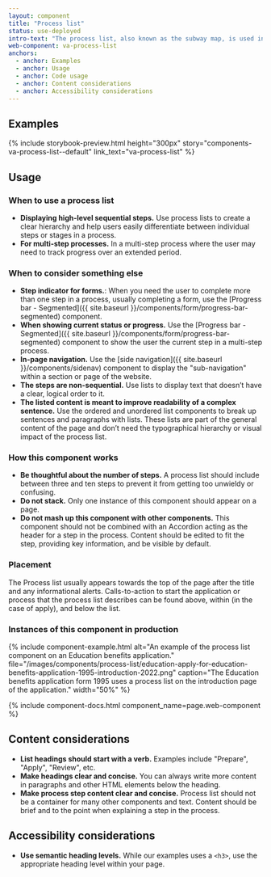 ```yaml
---
layout: component
title: "Process list"
status: use-deployed
intro-text: "The process list, also known as the subway map, is used in a static informational context to describe the process to apply for a benefit or to provide tracking information to a user where they are in a given process."
web-component: va-process-list
anchors:
  - anchor: Examples
  - anchor: Usage
  - anchor: Code usage
  - anchor: Content considerations
  - anchor: Accessibility considerations
---
```


## Examples

{% include storybook-preview.html height="300px" story="components-va-process-list--default" link_text="va-process-list" %}

## Usage

### When to use a process list

- **Displaying high-level sequential steps.** Use process lists to create a clear hierarchy and help users easily differentiate between individual steps or stages in a process.
- **For multi-step processes.** In a multi-step process where the user may need to track progress over an extended period.

### When to consider something else

* **Step indicator for forms.**: When you need the user to complete more than one step in a process, usually completing a form, use the [Progress bar - Segmented]({{ site.baseurl }}/components/form/progress-bar-segmented) component.
* **When showing current status or progress.** Use the [Progress bar - Segmented]({{ site.baseurl }}/components/form/progress-bar-segmented) component to show the user the current step in a multi-step process.
* **In-page navigation.** Use the [side navigation]({{ site.baseurl }}/components/sidenav) component to display the "sub-navigation" within a section or page of the website.
* **The steps are non-sequential.** Use lists to display text that doesn’t have a clear, logical order to it.
* **The listed content is meant to improve readability of a complex sentence.** Use the ordered and unordered list components to break up sentences and paragraphs with lists. These lists are part of the general content of the page and don’t need the typographical hierarchy or visual impact of the process list.


### How this component works

* **Be thoughtful about the number of steps.** A process list should include between three and ten steps to prevent it from getting too unwieldy or confusing.
* **Do not stack.** Only one instance of this component should appear on a page.
* **Do not mash up this component with other components.** This component should not be combined with an Accordion acting as the header for a step in the process. Content should be edited to fit the step, providing key information, and be visible by default. 

### Placement

The Process list usually appears towards the top of the page after the title and any informational alerts. Calls-to-action to start the application or process that the process list describes can be found above, within (in the case of apply), and below the list.

### Instances of this component in production

{% include component-example.html alt="An example of the process list component on an Education benefits application." file="/images/components/process-list/education-apply-for-education-benefits-application-1995-introduction-2022.png" caption="The Education benefits application form 1995 uses a process list on the introduction page of the application." width="50%" %}

{% include component-docs.html component_name=page.web-component %}

## Content considerations
* **List headings should start with a verb.** Examples include "Prepare", "Apply", "Review", etc.
* **Make headings clear and concise.** You can always write more content in paragraphs and other HTML elements below the heading.
* **Make process step content clear and concise.** Process list should not be a container for many other components and text. Content should be brief and to the point when explaining a step in the process.

## Accessibility considerations

* **Use semantic heading levels.** While our examples uses a `<h3>`, use the appropriate heading level within your page.